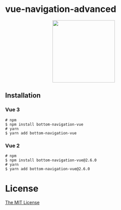 # vue-navigation-advanced

<p align="center">
<img width="200" height="200" src="https://user-images.githubusercontent.com/58827166/225915338-08ae5d0c-2eb8-4b79-ba70-7e6bb482c380.png" />
</p>

## Installation

### Vue 3

```shell
# npm
$ npm install bottom-navigation-vue
# yarn
$ yarn add bottom-navigation-vue
```

### Vue 2

```shell
# npm
$ npm install bottom-navigation-vue@2.6.0
# yarn
$ yarn add bottom-navigation-vue@2.6.0
```

# License

[The MIT License](http://opensource.org/licenses/MIT)
